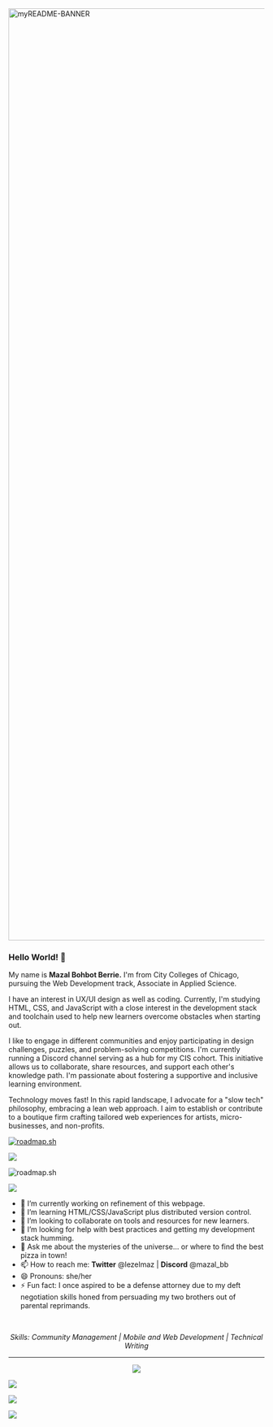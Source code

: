 <img width="1834" alt="myREADME-BANNER" src="https://github.com/studentiyot/studentiyot/assets/158574576/9bd1426f-27bd-44ad-a58b-7f2dda2a76aa">

### Hello World! 👋

My name is **Mazal Bohbot Berrie.** I'm from City Colleges of Chicago, pursuing the Web Development track, Associate in Applied Science.

I have an interest in UX/UI design as well as coding. Currently, I'm studying HTML, CSS, and JavaScript with a close interest in the development stack and toolchain used to help new learners overcome obstacles when starting out.

I like to engage in different communities and enjoy participating in design challenges, puzzles, and problem-solving competitions. I'm currently running a Discord channel serving as a hub for my CIS cohort. This initiative allows us to collaborate, share resources, and support each other's knowledge path. I'm passionate about fostering a supportive and inclusive learning environment.

Technology moves fast! In this rapid landscape, I advocate for a "slow tech" philosophy, embracing a lean web approach. I aim to establish or contribute to a boutique firm crafting tailored web experiences for artists, micro-businesses, and non-profits.

<!-- Original Figcaption line -->
<!-- <figcaption><em>Follow my frontend learning progress. #RoadCard</em></figcaption> -->

<!-- Original roadmap.sh badge (non-updating) -->
<a href="https://roadmap.sh"><img src="https://api.roadmap.sh/v1-badge/wide/665f7a0cb998f3b3c7a9543f?variant=dark" alt="roadmap.sh"/></a></br>


<a href="https://roadmap.sh"><img src="https://api.roadmap.sh/v1-badge/wide/665f7a0cb998f3b3c7a9543f?variant=dark&t=1704802165428"/></a></br>


<img src="https://api.roadmap.sh/v1-badge/wide/665f7a0cb998f3b3c7a9543f?variant=dark" alt="roadmap.sh"/></br>


![](https://api.roadmap.sh/v1-badge/wide/665f7a0cb998f3b3c7a9543f?variant=dark&t=1704802165428)

- 🔭 I’m currently working on refinement of this webpage.
- 🌱 I’m learning HTML/CSS/JavaScript plus distributed version control.
- 👯 I’m looking to collaborate on tools and resources for new learners.
- 🤔 I’m looking for help with best practices and getting my development stack humming.
- 💬 Ask me about the mysteries of the universe... or where to find the best pizza in town!
- 📫 How to reach me: **Twitter** @lezelmaz | **Discord** @mazal_bb
- 😄 Pronouns: she/her
- ⚡ Fun fact: I once aspired to be a defense attorney due to my deft negotiation skills honed from persuading my two brothers out of parental reprimands.

<p>&nbsp;</p>
<p align="center">
  <em>Skills: Community Management | Mobile and Web Development | Technical Writing</em>
</p>
<hr>
<p align="center">
  <a href="https://skillicons.dev">
    <img src="https://skillicons.dev/icons?i=html,css,js,figma,bash,git" />
  </a>
</p>




<!-- Updated roadmap.sh badge -->
<!-- ![](https://api.roadmap.sh/v1-badge/wide/665f7a0cb998f3b3c7a9543f) -->
![](https://api.roadmap.sh/v1-badge/wide/665f7a0cb998f3b3c7a9543f?)

<!-- Original roadmap.sh badge (non-updating) -->
<!-- <a href="https://roadmap.sh"><img src="https://api.roadmap.sh/v1-badge/wide/665f7a0cb998f3b3c7a9543f?variant=dark" alt="roadmap.sh"/></a></br> -->



<!-- comment -->
<!--- <https://api.roadmap.sh/v1-badge/wide/665f7a0cb998f3b3c7a9543f?variant=dark> -->

![](https://api.roadmap.sh/v1-badge/wide/665f7a0cb998f3b3c7a9543f?variant=dark&t=1704802165428)

![](https://api.roadmap.sh/v1-badge/wide/665f7a0cb998f3b3c7a9543f?variant=dark&t=1704802165428)

